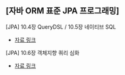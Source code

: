 ## [자바 ORM 표준 JPA 프로그래밍] 

[JPA] 10.4장 QueryDSL / 10.5장 네이티브 SQL
- [자료 링크](https://wwlee94.github.io/category/study/jpa-programming/chapter6-object-oriented-query-language/)  

[JPA] 10.6장 객체지향 쿼리 심화
- [자료 링크](https://wwlee94.github.io/category/study/jpa-programming/chapter7-persistence-context-and-jpql/)